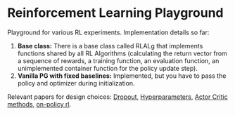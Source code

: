# Reinforcement Learning Playground

Playground for various RL experiments. Implementation details so far:
1. **Base class:** There is a base class called RLALg that implements functions shared by all RL Algorithms (calculating the return vector from a sequence of rewards, a training function, an evaluation function, an unimplemented container function for the policy update step).
2. **Vanilla PG with fixed baselines:** Implemented, but you have to pass the policy and optimizer during initialization.

Relevant papers for design choices: [Dropout](https://arxiv.org/abs/2202.11818), [Hyperparameters](https://arxiv.org/pdf/2306.01324.pdf), [Actor Critic methods](https://openreview.net/pdf?id=nIAxjsniDzg), [on-policy rl](https://arxiv.org/pdf/2006.05990.pdf).
